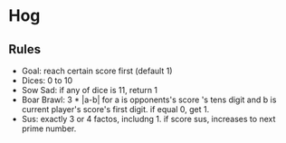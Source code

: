 # Hog

## Rules

- Goal: reach certain score first (default 1)
- Dices: 0 to 10
- Sow Sad: if any of dice is 11, return 1
- Boar Brawl: 3 * |a-b| for a is opponents's score 's tens digit and b is current player's score's first digit. if equal
  0, get 1.
- Sus: exactly 3 or 4 factos, includng 1. if score sus, increases to next prime number.